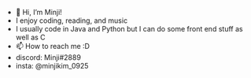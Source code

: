 - 👋 Hi, I’m Minji!
- I enjoy coding, reading, and music
- I usually code in Java and Python but I can do some front end stuff as well as C
- 📫 How to reach me :D
- discord: Minji#2889
- insta: @minjikim_0925
